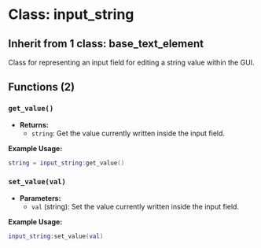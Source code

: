 # Class: input_string

## Inherit from 1 class: base_text_element

Class for representing an input field for editing a string value within the GUI.

## Functions (2)

### `get_value()`

- **Returns:**
  - `string`: Get the value currently written inside the input field.

**Example Usage:**
```lua
string = input_string:get_value()
```

### `set_value(val)`

- **Parameters:**
  - `val` (string): Set the value currently written inside the input field.

**Example Usage:**
```lua
input_string:set_value(val)
```


